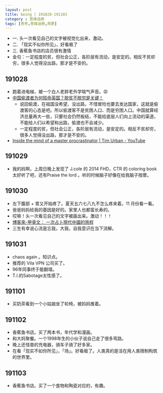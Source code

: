 ```yaml
---
layout: post
title: being | 191028-191103
category : 思维话痨
tags: [思考,思维话痨,周更]
---
```


- 一. 头一次看见自己的文字被视觉化出来，激动。
- 二. 「现实不似你所见」，好看极了
- 三. 香蕉鱼书店的店员很有激情
- 金句：一定程度的贫，但社会公正，各阶层有流动，是安定的。相反不贫却穷，很多人觉得没出路，那才是不安的。

## 191028
  - 跑着进电梯，被一个白人老胖老外学喘气声音。😡
  - [中国偷渡者为何殒命英国？脱贫不脱穷是关键！](https://www.wenzhao.ca/2019/10/26/30%e5%a4%9a%e4%b8%ad%e5%9b%bd%e5%81%b7%e6%b8%a1%e8%80%85%e4%b8%ba%e4%bd%95%e6%ae%92%e5%91%bd%e8%8b%b1%e5%9b%bd%ef%bc%9f%e8%84%b1%e8%b4%ab%e4%b8%8d%e8%84%b1%e7%a9%b7%e6%98%af%e5%85%b3%e9%94%ae%ef%bc%81/)
    - 说回偷渡，在祖国没希望、没出路，不惜冒险也要去发达国家，这就是偷渡客的心态是吧。所以偷渡客不是贫困人口、而是穷困人口。中国就算经济总量再大一些，只要社会仍然板结，不能给底层人们向上流动的渠道，不能给人们以希望和出路，偷渡也不会减少。
    - 一定程度的贫，但社会公正，各阶层有流动，是安定的。相反不贫却穷，很多人觉得没出路，那才是不安的。
  - [Inside the mind of a master procrastinator | Tim Urban - YouTube](https://www.youtube.com/watch?v=arj7oStGLkU) 
  
##  191029
  - 我的妈啊，上周日晚上发现了 J.cole 的 2014 FHD，CTR 的 coloring book 太好听了吧，还有Praise the lord 。听的时候脑子好像在给我脑子按摩。
  
## 191030
  - 左下腹部 + 胃又开始疼了。夏天五六七八九不怎么疼来着。11 月份看一看。
  - 爸爸妈妈给我的基因是好的。家里人也都蛮长寿的。
  - 哎嘛！头一次看见自己的文字被画出来。激动！！！
  - [博客來-甲骨文： 一次占卜現代中國的旅程](https://www.books.com.tw/products/0010509526)
  - 三生有幸说心流是忘我，大我，自我意识在当下消解。
  
## 191031
  - chaos again 。知识点。
  - 推荐的 Vila VPN 公司买了。
  - 96年同事终于能翻墙。
  - T.I.的Sabotage太性感了。
  
## 191101
  - 买奶茶看到一个小姑娘坐了轮椅，被妈妈推着。
  
##  191102
  - 香蕉鱼书店。买了两本书，年代学和漫画。
  - 和大妈聚餐。一个1998年生的小伙子说自己走了很多弯路。
  - 晚上还怪兽的充电器，骑车子骑了好多家。
  - 在看「现实不如你所见」，「场」。好看极了。人类真的是活在用人类限制构筑的世界里。
  
##  191103
  - 香蕉鱼书店。买了一个食物和陶瓷对应的，有趣。
